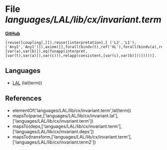 # File _languages/LAL/lib/cx/invariant.term_
**[GitHub](https://github.com/softlang/yas/blob/master/languages/LAL/lib/cx/invariant.term)**
```
[reuse([coupling],[]),reuse([interpretation],[ ('L2','L1'), ('Any2','Any1')]),axiom([],forall(bindv(t),ref('XL'),forall(bindv(a),ref('L1'),forall(bindv(c),ref('L1'),forall(bindv(b),ref('L2'),ifthen(and(relapp(consistent,[var(a),var(b)]),eq(funapp(interpret,[var(t),var(a)]),var(c))),relapp(consistent,[var(c),var(b)])))))))].
```

## Languages
* [LAL](../languages/LAL.md) (lal(term))

## References
* elementOf('languages/LAL/lib/cx/invariant.term',lal(term))
* mapsTo(parse,['languages/LAL/lib/cx/invariant.lal'],['languages/LAL/lib/cx/invariant.term'])
* mapsTo(deps,['languages/LAL/lib/cx/invariant.term'],['languages/LAL/lib/cx/invariant.deps'])
* mapsTo(transform,['languages/LAL/lib/cx/invariant.term'],['languages/LAL/lib/cx/invariant.term2'])
